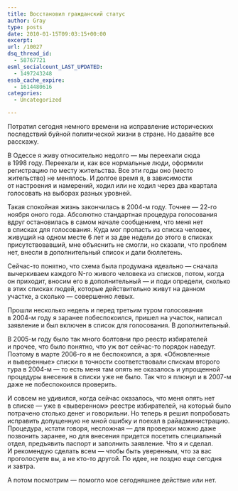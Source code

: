 ```yaml
---
title: Восстановил гражданский статус
author: Gray
type: posts
date: 2010-01-15T09:03:15+00:00
excerpt:
url: /10027
dsq_thread_id:
  - 58767721
esml_socialcount_LAST_UPDATED:
  - 1497243248
essb_cache_expire:
  - 1614480616
categories:
  - Uncategorized

---
```








Потратил сегодня немного времени на&nbsp;исправление исторических последствий буйной политической жизни в&nbsp;стране. Но&nbsp;давайте все расскажу.

В&nbsp;Одессе я&nbsp;живу относительно недолго&nbsp;&mdash; мы&nbsp;переехали сюда в&nbsp;1998&nbsp;году. Переехали&nbsp;и, как все нормальные люди, оформили регистрацию по&nbsp;месту жительства. Все эти годы оно (место жительство) не&nbsp;менялось. И&nbsp;долгое время&nbsp;я, в&nbsp;зависимости от&nbsp;настроения и&nbsp;намерений, ходил или не&nbsp;ходил через два квартала голосовать на&nbsp;выборах разных уровней.

Такая спокойная жизнь закончилась в&nbsp;<nobr>2004-м</nobr> году. Точнее&nbsp;&mdash; <nobr>22-го</nobr> ноября оного года. Абсолютно стандартная процедура голосования вдруг остановилась в&nbsp;самом начале сообщением, что меня нет в&nbsp;списках для голосования. Куда мог пропасть из&nbsp;списка человек, живущий на&nbsp;одном месте 6&nbsp;лет и&nbsp;за&nbsp;две недели до&nbsp;этого в&nbsp;списках присутствовавший, мне объяснить не&nbsp;смогли, но&nbsp;сказали, что проблем нет, внесли в&nbsp;дополнительный список и&nbsp;дали бюллетень.

Сейчас-то понятно, что схема была продумана идеально&nbsp;&mdash; сначала вычеркиваем каждого N-го живого человека из&nbsp;списков, потом, когда он&nbsp;приходит, вносим его в&nbsp;дополнительный&nbsp;&mdash; и&nbsp;поди определи, сколько в&nbsp;этих списках людей, которые действительно живут на&nbsp;данном участке, а&nbsp;сколько&nbsp;&mdash; совершенно левых.

Прошли несколько недель и&nbsp;перед третьим туром голосования в&nbsp;<nobr>2004-м</nobr> году я&nbsp;заранее побеспокоился, пришел на&nbsp;участок, написал заявление и&nbsp;был включен в&nbsp;список для голосования. В&nbsp;дополнительный.

В&nbsp;<nobr>2005-м</nobr> году было так много болтовни про реестр избирателей и&nbsp;прочее, что было понятно, что уж&nbsp;вот сейчас-то порядок наведут. Поэтому в&nbsp;марте <nobr>2006-го</nobr> я&nbsp;не&nbsp;беспокоился, а&nbsp;зря. &laquo;Обновленные и&nbsp;выверенные&raquo; списки в&nbsp;точности соответствовали спискам второго тура в&nbsp;<nobr>2004-м &mdash;</nobr> то&nbsp;есть меня там опять не&nbsp;оказалось и&nbsp;упрощенной процедуры внесения в&nbsp;списки уже не&nbsp;было. Так что я&nbsp;плюнул и&nbsp;в&nbsp;<nobr>2007-м</nobr> даже не&nbsp;побеспокоился проверить.

И&nbsp;совсем не&nbsp;удивился, когда сейчас оказалось, что меня опять нет в&nbsp;списке&nbsp;&mdash; уже в&nbsp;&laquo;выверенном&raquo; реестре избирателей, на&nbsp;который было потрачено столько денег и&nbsp;говорильни. Но&nbsp;теперь я&nbsp;решил попробовать исправить допущенную не&nbsp;мной ошибку и&nbsp;поехал в&nbsp;райадминистрацию. Процедура, кстати говоря, несложная&nbsp;&mdash; для проверки можно даже позвонить заранее, но&nbsp;для внесения придется посетить специальный отдел, предъявить паспорт и&nbsp;заполнить заявление. Что я&nbsp;и&nbsp;сделал. И&nbsp;рекомендую сделать всем&nbsp;&mdash; чтобы быть уверенным, что за&nbsp;вас проголосуете&nbsp;вы, а&nbsp;не&nbsp;кто-то другой. По&nbsp;идее, не&nbsp;поздно еще сегодня и&nbsp;завтра.

А&nbsp;потом посмотрим&nbsp;&mdash; помогло мое сегодняшнее действие или нет.
